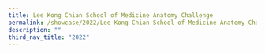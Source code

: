 ```yaml
---
title: Lee Kong Chian School of Medicine Anatomy Challenge
permalink: /showcase/2022/Lee-Kong-Chian-School-of-Medicine-Anatomy-Challenge/
description: ""
third_nav_title: "2022"
---
```

